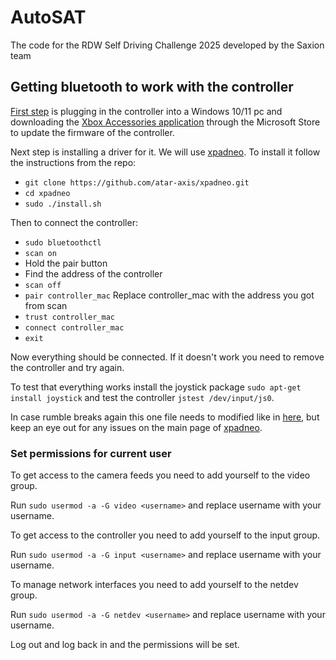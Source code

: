 # AutoSAT
The code for the RDW Self Driving Challenge 2025 developed by the Saxion team

## Getting bluetooth to work with the controller

[First step](https://wiki.archlinux.org/title/Gamepad#Xbox_Wireless_Controller_/_Xbox_One_Wireless_Controller) is plugging in the controller into a Windows 10/11 pc and downloading the [Xbox Accessories application](https://apps.microsoft.com/store/detail/xbox-accessories/9NBLGGH30XJ3?hl=en-us&gl=us) through the Microsoft Store to update the firmware of the controller.

Next step is installing a driver for it. We will use [xpadneo](https://github.com/atar-axis/xpadneo/). To install it follow the instructions from the repo:
* `git clone https://github.com/atar-axis/xpadneo.git`
* `cd xpadneo`
* `sudo ./install.sh`

Then to connect the controller:
* `sudo bluetoothctl`
* `scan on`
* Hold the pair button
* Find the address of the controller
* `scan off`
* `pair controller_mac` Replace controller_mac with the address you got from scan
* `trust controller_mac`
* `connect controller_mac`
* `exit`

Now everything should be connected. If it doesn't work you need to remove the controller and try again.

To test that everything works install the joystick package `sudo apt-get install joystick` and test the controller `jstest /dev/input/js0`.

In case rumble breaks again this one file needs to modified like in [here](https://github.com/atar-axis/xpadneo/commit/4a3a623b5facca8184e9070317fea03adc3a9e8f), but keep an eye out for any issues on the main page of [xpadneo](https://github.com/atar-axis/xpadneo/).

### Set permissions for current user

To get access to the camera feeds you need to add yourself to the video group.

Run ``sudo usermod -a -G video <username>`` and replace username with your username.

To get access to the controller you need to add yourself to the input group.

Run ``sudo usermod -a -G input <username>`` and replace username with your username.

To manage network interfaces you need to add yourself to the netdev group.

Run ``sudo usermod -a -G netdev <username>`` and replace username with your username.

Log out and log back in and the permissions will be set.